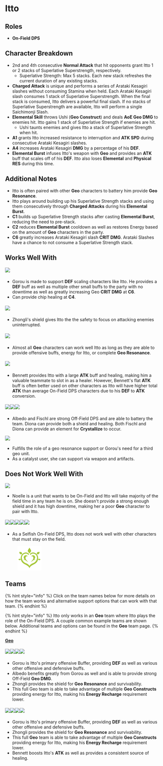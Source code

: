 # Itto

## **Roles**

* **On-Field DPS**

## **Character Breakdown**

* 2nd and 4th consecutive **Normal Attack** that hit opponents grant Itto 1 or 2 stacks of Superlative Superstrength, respectively.
  * Superlative Strength: Max 5 stacks. Each new stack refreshes the current duration of any existing stacks.
* **Charged Attack** is unique and performs a series of Arataki Kesagiri slashes without consuming Stamina when held. Each Arataki Kesagiri slash consumes 1 stack of Superlative Superstrength. When the final stack is consumed, Itto delivers a powerful final slash. If no stacks of Superlative Superstrength are available, Itto will perform a single Saichimonji Slash.
* **Elemental Skill** throws Ushi (**Geo Construct**) and deals **AoE Geo DMG** to enemies hit. Itto gains 1 stack of Superlative Strength if enemies are hit.
  * Ushi taunts enemies and gives Itto a stack of Superlative Strength when hit.
* **A1** grants Itto increased resistance to interruption and **ATK SPD** during consecutive Arataki Kesagiri slashes.
* **A4** increases Arataki Kesagiri **DMG** by a percentage of his **DEF**.
* **Elemental Burst** infuses Itto's weapon with **Geo** and provides an **ATK** buff that scales off of his **DEF**. Itto also loses **Elemental** and **Physical RES** during this time.

## **Additional Notes**

* Itto is often paired with other **Geo** characters to battery him provide **Geo Resonance**.
* Itto plays around building up his Superlative Strength stacks and using them consecutively through **Charged Attacks** during his **Elemental Burst**.
* **C1** builds up Superlative Strength stacks after casting **Elemental Burst**, reducing the need to pre-stack.
* **C2** reduces **Elemental Burst** cooldown as well as restores Energy based on the amount of **Geo** characters in the party.
* **C6** greatly increases Arataki Kesagiri slash **CRIT DMG**. Arataki Slashes have a chance to not consume a Superlative Strength stack.

## Works Well With

#### ![](../../.gitbook/assets/ui\_avataricon\_gorou.png)

* Gorou is made to support **DEF** scaling characters like Itto. He provides a **DEF** buff as well as multiple other small buffs to the party with no downtime as well as greatly increasing Geo **CRIT DMG** at **C6**.
* Can provide chip healing at **C4**.

#### ![](../../.gitbook/assets/ui\_avataricon\_zhongli.png)

* Zhongli's shield gives Itto the the safety to focus on attacking enemies uninterrupted.

#### ![](../../.gitbook/assets/ui\_icon\_geo.webp)

* Almost all **Geo** characters can work well Itto as long as they are able to provide offensive buffs, energy for Itto, or complete **Geo Resonance**.

#### ![](../../.gitbook/assets/ui\_avataricon\_bennett.png)

* Bennett provides Itto with a large **ATK** buff and healing, making him a valuable teammate to slot in as a healer. However, Bennett's flat **ATK** buff is often better used on other characters as Itto will have higher total **ATK** than average On-Field DPS characters due to his **DEF** to **ATK** conversion.

#### ![](../../.gitbook/assets/ui\_avataricon\_albedo.png)![](../../.gitbook/assets/ui\_avataricon\_fischl.png)![](../../.gitbook/assets/ui\_avataricon\_diona.png)

* Albedo and Fischl are strong Off-Field DPS and are able to battery the team. Diona can provide both a shield and healing. Both Fischl and Diona can provide an element for **Crystallize** to occur.

![](../../.gitbook/assets/ui\_avataricon\_ningguang.png)

* Fulfills the role of a geo resonance support or Gorou's need for a third geo unit.
* As a catalyst user, she can support via weapon and artifacts.

## Does Not Work Well With



![](../../.gitbook/assets/ui\_avataricon\_noelle.png)

* Noelle is a unit that wants to be On-Field and Itto will take majority of the field time in any team he is on. She doesn't provide a strong enough shield and it has high downtime, making her a poor **Geo** character to pair with Itto.

#### ![](../../.gitbook/assets/ui\_avataricon\_hutao.png)![](../../.gitbook/assets/ui\_avataricon\_tartaglia.png)![](../../.gitbook/assets/ui\_avataricon\_keqing.png)![](../../.gitbook/assets/ui\_avataricon\_xiao.png)![](../../.gitbook/assets/ui\_avataricon\_eula.png)

* As a Selfish On-Field DPS, Itto does not work well with other characters that must stay on the field.

<figure><img src="../../.gitbook/assets/ui_icon_dendro.webp" alt=""><figcaption></figcaption></figure>

## **Teams**

{% hint style="info" %}
Click on the team names below for more details on how the team works and alternative support options that can work with that team.
{% endhint %}

{% hint style="info" %}
Itto only works in an **Geo** team where Itto plays the role of the On-Field DPS. A couple common example teams are shown below. Additional teams and options can be found in the **Geo** team page.
{% endhint %}

[**Geo**](../../teams/geo.md)

#### ![](../../.gitbook/assets/ui\_avataricon\_itto.png)![](../../.gitbook/assets/ui\_avataricon\_gorou.png)![](../../.gitbook/assets/ui\_avataricon\_albedo.png)![](../../.gitbook/assets/ui\_avataricon\_zhongli.png)

* Gorou is Itto's primary offensive Buffer, providing **DEF** as well as various other offensive and defensive buffs.
* Albedo benefits greatly from Gorou as well and is able to provide strong Off-Field **Geo DMG**.
* Zhongli provides the shield for **Geo Resonance** and survivability.
* This full Geo team is able to take advantage of multiple **Geo Constructs** providing energy for Itto, making his **Energy Recharge** requirement lower.

#### ![](../../.gitbook/assets/ui\_avataricon\_itto.png)![](../../.gitbook/assets/ui\_avataricon\_gorou.png)![](../../.gitbook/assets/ui\_avataricon\_zhongli.png)![](../../.gitbook/assets/ui\_avataricon\_bennett.png)

* Gorou is Itto's primary offensive Buffer, providing **DEF** as well as various other offensive and defensive buffs.
* Zhongli provides the shield for **Geo Resonance** and survivability.
* This full **Geo** team is able to take advantage of multiple **Geo Constructs** providing energy for Itto, making his **Energy Recharge** requirement lower.
* Bennett boosts Itto's **ATK** as well as provides a consistent source of healing.

